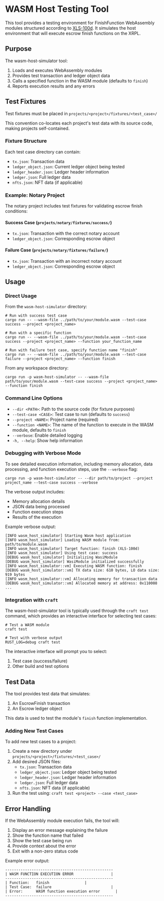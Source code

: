 # WASM Host Testing Tool

This tool provides a testing environment for FinishFunction WebAssembly modules structured according to [XLS-100d](https://github.com/XRPLF/XRPL-Standards/discussions/270). It simulates the host environment that will execute escrow finish functions on the XRPL.

## Purpose

The wasm-host-simulator tool:

1. Loads and executes WebAssembly modules
2. Provides test transaction and ledger object data
3. Calls a specified function in the WASM module (defaults to `finish`)
4. Reports execution results and any errors

## Test Fixtures

Test fixtures must be placed in `projects/<project>/fixtures/<test_case>/`

This convention co-locates each project's test data with its source code, making projects self-contained.

### Fixture Structure

Each test case directory can contain:

- `tx.json`: Transaction data
- `ledger_object.json`: Current ledger object being tested
- `ledger_header.json`: Ledger header information
- `ledger.json`: Full ledger data
- `nfts.json`: NFT data (if applicable)

### Example: Notary Project

The notary project includes test fixtures for validating escrow finish conditions:

#### Success Case (`projects/notary/fixtures/success/`)

- `tx.json`: Transaction with the correct notary account
- `ledger_object.json`: Corresponding escrow object

#### Failure Case (`projects/notary/fixtures/failure/`)

- `tx.json`: Transaction with an incorrect notary account
- `ledger_object.json`: Corresponding escrow object

## Usage

### Direct Usage

From the `wasm-host-simulator` directory:

```shell
# Run with success test case
cargo run -- --wasm-file ../path/to/your/module.wasm --test-case success --project <project_name>

# Run with a specific function
cargo run -- --wasm-file ../path/to/your/module.wasm --test-case success --project <project_name> --function your_function_name

# Run with failure test case, specify function name "finish"
cargo run -- --wasm-file ../path/to/your/module.wasm --test-case failure --project <project_name> --function finish
```

From any workspace directory:

```shell
cargo run -p wasm-host-simulator -- --wasm-file path/to/your/module.wasm --test-case success --project <project_name> --function finish
```

### Command Line Options

- `--dir <PATH>`: Path to the source code (for fixture purposes)
- `--test-case <CASE>`: Test case to run (defaults to `success`)
- `--project <NAME>`: Project name (required)
- `--function <NAME>`: The name of the function to execute in the WASM module, defaults to `finish`
- `--verbose`: Enable detailed logging
- `-h, --help`: Show help information

### Debugging with Verbose Mode

To see detailed execution information, including memory allocation, data processing, and function execution steps, use the `--verbose` flag:

```shell
cargo run -p wasm-host-simulator -- --dir path/to/project --project project_name --test-case success --verbose
```

The verbose output includes:

- Memory allocation details
- JSON data being processed
- Function execution steps
- Results of the execution

Example verbose output:

```
[INFO wasm_host_simulator] Starting Wasm host application
[INFO wasm_host_simulator] Loading WASM module from: path/to/module.wasm
[INFO wasm_host_simulator] Target function: finish (XLS-100d)
[INFO wasm_host_simulator] Using test case: success
[DEBUG wasm_host_simulator] Initializing WasiModule
[DEBUG wasm_host_simulator] WasiModule initialized successfully
[INFO wasm_host_simulator::vm] Executing WASM function: finish
[DEBUG wasm_host_simulator::vm] TX data size: 610 bytes, LO data size: 919 bytes
[INFO wasm_host_simulator::vm] Allocating memory for transaction data
[DEBUG wasm_host_simulator::vm] Allocated memory at address: 0x110008
...
```

### Integration with `craft`

The wasm-host-simulator tool is typically used through the `craft test` command, which provides an interactive interface for selecting test cases:

```shell
# Test a WASM module
craft test

# Test with verbose output
RUST_LOG=debug craft test
```

The interactive interface will prompt you to select:

1. Test case (success/failure)
2. Other build and test options

## Test Data

The tool provides test data that simulates:

1. An EscrowFinish transaction
2. An Escrow ledger object

This data is used to test the module's `finish` function implementation.

### Adding New Test Cases

To add new test cases to a project:

1. Create a new directory under `projects/<project>/fixtures/<test_case>/`
2. Add desired JSON files:
   - `tx.json`: Transaction data
   - `ledger_object.json`: Ledger object being tested
   - `ledger_header.json`: Ledger header information
   - `ledger.json`: Full ledger data
   - `nfts.json`: NFT data (if applicable)
3. Run the test using: `craft test <project> --case <test_case>`

## Error Handling

If the WebAssembly module execution fails, the tool will:

1. Display an error message explaining the failure
2. Show the function name that failed
3. Show the test case being run
4. Provide context about the error
5. Exit with a non-zero status code

Example error output:

```
-------------------------------------------------
| WASM FUNCTION EXECUTION ERROR                 |
-------------------------------------------------
| Function:   finish                |
| Test Case:  failure                           |
| Error:      WASM function execution error       |
-------------------------------------------------
```
